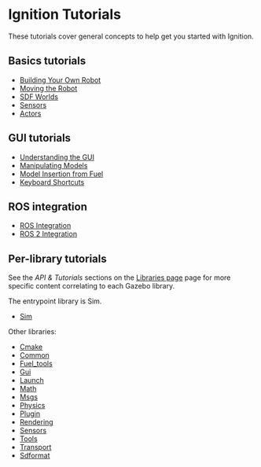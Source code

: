 # Ignition Tutorials

These tutorials cover general concepts to help get you started with Ignition.

## Basics tutorials

* [Building Your Own Robot](building_robot)
* [Moving the Robot](moving_robot)
* [SDF Worlds](sdf_worlds)
* [Sensors](sensors)
* [Actors](actors)

## GUI tutorials

* [Understanding the GUI](gui)
* [Manipulating Models](manipulating_models)
* [Model Insertion from Fuel](fuel_insert)
* [Keyboard Shortcuts](hotkeys)

## ROS integration

* [ROS Integration](ros_integration)
* [ROS 2 Integration](ros2_integration)

## Per-library tutorials

See the *API & Tutorials* sections on the [Libraries page](/libs) page for more specific content correlating to each Gazebo library.

The entrypoint library is Sim.
- [Sim](/api/sim/3/tutorials.html)

Other libraries:
- [Cmake](/api/cmake/2/tutorials.html)
- [Common](/api/common/3/tutorials.html)
- [Fuel_tools](/api/fuel_tools/4/tutorials.html)
- [Gui](/api/gui/3/tutorials.html)
- [Launch](/api/launch/2/tutorials.html)
- [Math](/api/math/6/tutorials.html)
- [Msgs](/api/msgs/5/tutorials.html)
- [Physics](/api/physics/2/tutorials.html)
- [Plugin](/api/plugin/1/tutorials.html)
- [Rendering](/api/rendering/3/tutorials.html)
- [Sensors](/api/sensors/3/tutorials.html)
- [Tools](/api/tools/1/tutorials.html)
- [Transport](/api/transport/8/tutorials.html)
- [Sdformat](/api/sdformat/9/)

